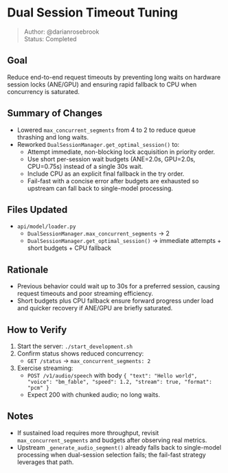 # Dual Session Timeout Tuning

> Author: @darianrosebrook  
> Status: Completed

## Goal
Reduce end-to-end request timeouts by preventing long waits on hardware session locks (ANE/GPU) and ensuring rapid fallback to CPU when concurrency is saturated.

## Summary of Changes
- Lowered `max_concurrent_segments` from 4 to 2 to reduce queue thrashing and long waits.
- Reworked `DualSessionManager.get_optimal_session()` to:
  - Attempt immediate, non-blocking lock acquisition in priority order.
  - Use short per-session wait budgets (ANE=2.0s, GPU=2.0s, CPU=0.75s) instead of a single 30s wait.
  - Include CPU as an explicit final fallback in the try order.
  - Fail-fast with a concise error after budgets are exhausted so upstream can fall back to single-model processing.

## Files Updated
- `api/model/loader.py`
  - `DualSessionManager.max_concurrent_segments` → 2
  - `DualSessionManager.get_optimal_session()` → immediate attempts + short budgets + CPU fallback

## Rationale
- Previous behavior could wait up to 30s for a preferred session, causing request timeouts and poor streaming efficiency.
- Short budgets plus CPU fallback ensure forward progress under load and quicker recovery if ANE/GPU are briefly saturated.

## How to Verify
1. Start the server: `./start_development.sh`
2. Confirm status shows reduced concurrency:
   - `GET /status` → `max_concurrent_segments: 2`
3. Exercise streaming:
   - `POST /v1/audio/speech` with body `{ "text": "Hello world", "voice": "bm_fable", "speed": 1.2, "stream": true, "format": "pcm" }`
   - Expect 200 with chunked audio; no long waits.

## Notes
- If sustained load requires more throughput, revisit `max_concurrent_segments` and budgets after observing real metrics.
- Upstream `_generate_audio_segment()` already falls back to single-model processing when dual-session selection fails; the fail-fast strategy leverages that path.


